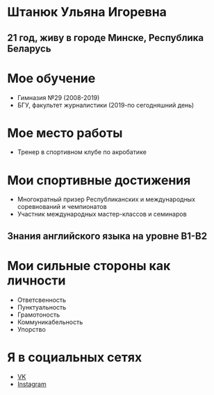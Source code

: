 # Штанюк Ульяна Игоревна 
## 21 год, живу в городе Минске, Республика Беларусь
# Мое обучение 
* Гимназия №29 (2008-2019)
* БГУ, факультет журналистики (2019-по сегодняшний день)
# Мое место работы
* Тренер в спортивном клубе по акробатике
# Мои спортивные достижения 
* Многократный призер Республиканских и международных соревнований и чемпионатов 
* Участник международных мастер-классов и семинаров
## Знания английского языка **на уровне B1-B2**
# Мои сильные стороны как личности
* Ответсвенность
* Пунктуальность 
* Грамотоность
* Коммуникабельность 
* Упорство 
# Я в социальных сетях
* [VK](https://vk.com/shtaniuuuk)
* [Instagram](https://vk.com/away.php?to=https%3A%2F%2Finstagram.com%2Fshtaniuuuk%3Figshid%3DYmMyMTA2M2Y%3D&cc_key=)
